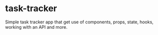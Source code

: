 # task-tracker
Simple task tracker app that get use of components, props, state, hooks, working with an API and more.
